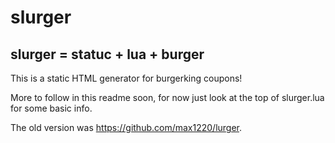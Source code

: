 # slurger
## slurger = statuc + lua + burger


This is a static HTML generator for burgerking coupons!

More to follow in this readme soon, for now just look at the top of slurger.lua for some basic info.

The old version was https://github.com/max1220/lurger.
